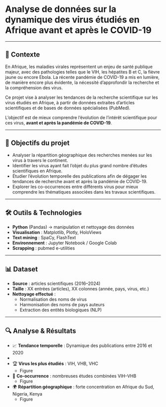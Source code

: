  # Analyse de données sur la dynamique des virus étudiés en Afrique avant et après le COVID-19

---

## 📌 Contexte
En Afrique, les maladies virales représentent un enjeu de santé publique majeur, avec des pathologies telles que le VIH, les hépatites B et C, la fièvre jaune ou encore Ebola. La récente pandémie de COVID-19 a mis en lumière, de manière encore plus évidente, la nécessité d’approfondir la recherche et la compréhension des virus.

Ce projet vise à analyser les tendances de la recherche scientifique sur les virus étudiés en Afrique, à partir de données extraites d’articles scientifiques et de bases de données spécialisées (PubMed).  

L’objectif est de mieux comprendre l’évolution de l’intérêt scientifique pour ces virus, **avant et après la pandémie de COVID-19**.

---

## 🎯 Objectifs du projet
- Analyser la répartition géographique des recherches menées sur les virus à travers le continent.
- Identifier les virus ayant fait l’objet du plus grand nombre d’études scientifiques en Afrique.    
- Étudier l’évolution temporelle des publications afin de dégager les tendances de recherche avant et après la pandémie de COVID-19.  
- Explorer les co-occurrences entre différents virus pour mieux comprendre les thématiques associées dans les travaux scientifiques.  
---

## 🛠️ Outils & Technologies
- **Python** (Pandas) → manipulation et nettoyage des données  
- **Visualisation** : Matplotlib, Plotly, HoloViews  
- **Text mining** : SpaCy, FlashText  
- **Environnement** : Jupyter Notebook / Google Colab
- **Scrapping** : pubmed e-utilities  
---

## 📊 Dataset
- **Source** : articles scientifiques (2016–2024)  
- **Taille** : XX entrées (articles), XX colonnes (année, pays, virus, etc.)  
- **Nettoyage effectué** :  
  - Normalisation des noms de virus  
  - Harmonisation des noms de pays auteurs
  - Extraction des entités biologiques (NLP)  
---

## 🔍 Analyse & Résultats
- 📈 **Tendance temporelle** : Dynamique des publications entre 2016 et 2020
- 
- 🏆 **Virus les plus étudiés** : VIH, VHB, VHC
  - Figure
- 🔗 **Co-occurrence** : nombreuses études combinées VIH–VHB
  - Figure
- 🌍 **Répartition géographique** : forte concentration en Afrique du Sud, Nigeria, Kenya
    - Figure 
 




